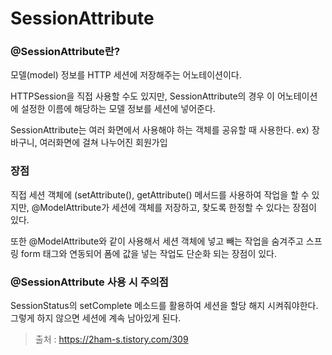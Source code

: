 # SessionAttribute
### @SessionAttribute란?
모델(model) 정보를 HTTP 세션에 저장해주는 어노테이션이다.

HTTPSession을 직접 사용할 수도 있지만, SessionAttribute의 경우 이 어노테이션에 설정한 이름에 해당하는 모델 정보를 세션에 넣어준다.

SessionAttribute는 여러 화면에서 사용해야 하는 객체를 공유할 때 사용한다.
ex) 장바구니, 여러화면에 걸쳐 나누어진 회원가입

### 장점
직접 세션 객체에 (setAttribute(), getAttribute() 메서드를 사용하여 작업을 할 수 있지만, @ModelAttribute가 세션에 객체를 저장하고, 찾도록 한정할 수 있다는 장점이 있다.

 또한 @ModelAttribute와 같이 사용해서 세션 객체에 넣고 빼는 작업을 숨겨주고 스프링 form 태그와 연동되어 폼에 값을 넣는 작업도 단순화 되는 장점이 있다.

### @SessionAttribute 사용 시 주의점
SessionStatus의 setComplete 메소드를 활용하여 세션을 할당 해지 시켜줘야한다.
그렇게 하지 않으면 세션에 계속 남아있게 된다.

> 출처 : https://2ham-s.tistory.com/309